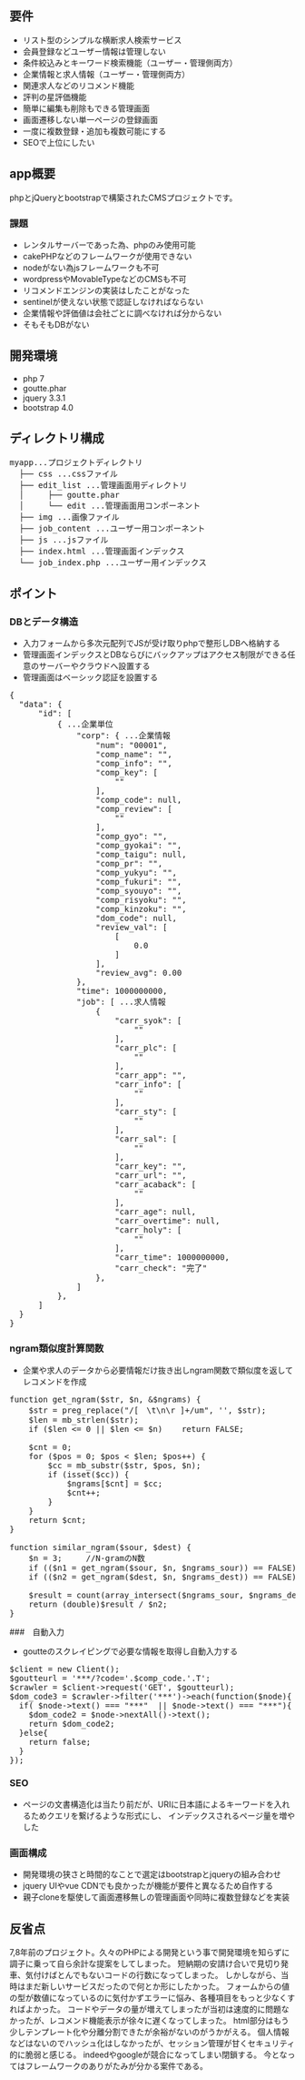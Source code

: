 ## 要件

* リスト型のシンプルな横断求人検索サービス
* 会員登録などユーザー情報は管理しない
* 条件絞込みとキーワード検索機能（ユーザー・管理側両方）
* 企業情報と求人情報（ユーザー・管理側両方）
* 関連求人などのリコメンド機能
* 評判の星評価機能
* 簡単に編集も削除もできる管理画面
* 画面遷移しない単一ページの登録画面
* 一度に複数登録・追加も複数可能にする
* SEOで上位にしたい

## app概要

phpとjQueryとbootstrapで構築されたCMSプロジェクトです。

### 課題

* レンタルサーバーであった為、phpのみ使用可能
* cakePHPなどのフレームワークが使用できない
* nodeがない為jsフレームワークも不可
* wordpressやMovableTypeなどのCMSも不可
* リコメンドエンジンの実装はしたことがなった
* sentinelが使えない状態で認証しなければならない
* 企業情報や評価値は会社ごとに調べなければ分からない
* そもそもDBがない

## 開発環境

* php 7
* goutte.phar
* jquery 3.3.1
* bootstrap 4.0

## ディレクトリ構成

<pre>
myapp...プロジェクトディレクトリ
  ├── css ...cssファイル
  ├── edit_list ...管理画面用ディレクトリ
  │     ├── goutte.phar
  │     └── edit ...管理画面用コンポーネント
  ├── img ...画像ファイル
  ├── job_content ...ユーザー用コンポーネント
  ├── js ...jsファイル
  ├── index.html ...管理画面インデックス
  └── job_index.php ...ユーザー用インデックス
</pre>

## ポイント

### DBとデータ構造

* 入力フォームから多次元配列でJSが受け取りphpで整形しDBへ格納する
* 管理画面インデックスとDBならびにバックアップはアクセス制限ができる任意のサーバーやクラウドへ設置する
* 管理画面はベーシック認証を設置する

<pre>
{
  "data": {
      "id": [
          { ...企業単位
              "corp": { ...企業情報
                  "num": "00001",
                  "comp_name": "",
                  "comp_info": "",
                  "comp_key": [
                      ""
                  ],
                  "comp_code": null,
                  "comp_review": [
                      ""
                  ],
                  "comp_gyo": "",
                  "comp_gyokai": "",
                  "comp_taigu": null,
                  "comp_pr": "",
                  "comp_yukyu": "",
                  "comp_fukuri": "",
                  "comp_syouyo": "",
                  "comp_risyoku": "",
                  "comp_kinzoku": "",
                  "dom_code": null,
                  "review_val": [
                      [
                          0.0
                      ]
                  ],
                  "review_avg": 0.00
              },
              "time": 1000000000,
              "job": [ ...求人情報
                  {
                      "carr_syok": [
                          ""
                      ],
                      "carr_plc": [
                          ""
                      ],
                      "carr_app": "",
                      "carr_info": [
                          ""
                      ],
                      "carr_sty": [
                          ""
                      ],
                      "carr_sal": [
                          ""
                      ],
                      "carr_key": "",
                      "carr_url": "",
                      "carr_acaback": [
                          ""
                      ],
                      "carr_age": null,
                      "carr_overtime": null,
                      "carr_holy": [
                          ""
                      ],
                      "carr_time": 1000000000,
                      "carr_check": "完了"
                  },
              ]
          }, 
      ]
  }
}
</pre>

### ngram類似度計算関数

* 企業や求人のデータから必要情報だけ抜き出しngram関数で類似度を返してレコメンドを作成

<pre>
function get_ngram($str, $n, &$ngrams) {
	$str = preg_replace("/[　\t\n\r ]+/um", '', $str);
	$len = mb_strlen($str);
	if ($len <= 0 || $len <= $n)	return FALSE;

	$cnt = 0;
	for ($pos = 0; $pos < $len; $pos++) {
		$cc = mb_substr($str, $pos, $n);
		if (isset($cc)) {
			$ngrams[$cnt] = $cc;
			$cnt++;
		}
	}
	return $cnt;
}

function similar_ngram($sour, $dest) {
	$n = 3;		//N-gramのN数
	if (($n1 = get_ngram($sour, $n, $ngrams_sour)) == FALSE)	return FALSE;
	if (($n2 = get_ngram($dest, $n, $ngrams_dest)) == FALSE)	return FALSE;

	$result = count(array_intersect($ngrams_sour, $ngrams_dest));
	return (double)$result / $n2;
}
</pre>

###　自動入力

* goutteのスクレイピングで必要な情報を取得し自動入力する

<pre>
$client = new Client(); 
$goutteurl = '***/?code='.$comp_code.'.T';
$crawler = $client->request('GET', $goutteurl);
$dom_code3 = $crawler->filter('***')->each(function($node){
  if( $node->text() === "***"  || $node->text() === "***"){
    $dom_code2 = $node->nextAll()->text();
    return $dom_code2;
  }else{
    return false;
  }
});
</pre>

### SEO

* ページの文書構造化は当たり前だが、URIに日本語によるキーワードを入れるためクエリを繋げるような形式にし、
インデックスされるページ量を増やした

### 画面構成

* 開発環境の狭さと時間的なことで選定はbootstrapとjqueryの組み合わせ
* jquery UIやvue CDNでも良かったが機能が要件と異なるため自作する
* 親子cloneを駆使して画面遷移無しの管理画面や同時に複数登録などを実装

## 反省点

7,8年前のプロジェクト。久々のPHPによる開発という事で開発環境を知らずに調子に乗って自ら余計な提案をしてしまった。
短納期の安請け合いで見切り発車、気付けばとんでもないコードの行数になってしまった。
しかしながら、当時はまだ新しいサービスだったので何とか形にしたかった。
フォームからの値の型が数値になっているのに気付かずエラーに悩み、各種項目をもっと少なくすればよかった。
コードやデータの量が増えてしまったが当初は速度的に問題なかったが、レコメンド機能表示が徐々に遅くなってしまった。
html部分はもう少しテンプレート化や分離分割できたが余裕がないのがうかがえる。
個人情報などはないのでハッシュ化はしなかったが、セッション管理が甘くセキュリティ的に脆弱と感じる。
indeedやgoogleが競合になってしまい閉鎖する。
今となってはフレームワークのありがたみが分かる案件である。